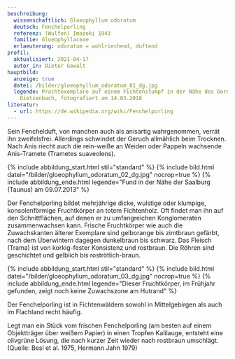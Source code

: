 ```yaml
---
beschreibung:
  wissenschaftlich: Gloeophyllum odoratum
  deutsch: Fenchelporling
  referenz: (Wulfen) Imazeki 1943
  familie: Gloeophyllaceae
  erlaeuterung: odoratum = wohlriechend, duftend
profil:
  aktualisiert: 2021-04-17
  autor_in: Dieter Gewalt
hauptbild:
  anzeige: true
  datei: /bilder/gloeophyllum_odoratum_01_dg.jpg
  legende: Prachtexemplare auf einem Fichtenstumpf in der Nähe des Dornsees bei
    Dietzenbach, fotografiert am 14.03.2018
literatur:
  - url: https://de.wikipedia.org/wiki/Fenchelporling
---
```

Sein Fenchelduft, von manchen auch als anisartig wahrgenommen, verrät ihn zweifelsfrei. Allerdings schwindet der Geruch allmählich beim Trocknen. Nach Anis riecht auch die rein-weiße an Weiden oder Pappeln wachsende Anis-Tramete (Trametes suaveolens).

{% include abbildung_start.html stil="standard" %}
{% include bild.html datei="/bilder/gloeophyllum_odoratum_02_dg.jpg" nocrop=true %}
{% include abbildung_ende.html legende="Fund in der Nähe der Saalburg (Taunus) am 09.07.2013" %}

Der Fenchelporling bildet mehrjährige dicke, wulstige oder klumpige, konsolenförmige Fruchtkörper an totem Fichtenholz. Oft findet man ihn auf den Schnittflächen, auf denen er zu umfangreichen Konglomeraten zusammenwachsen kann. Frische Fruchtkörper wie auch die Zuwachskanten älterer Exemplare sind gelborange bis zimtbraun gefärbt, nach dem Überwintern dagegen dunkelbraun bis schwarz. Das Fleisch (Trama) ist von korkig-fester Konsistenz und rostbraun. Die Röhren sind geschichtet und gelblich bis roströtlich-braun.

{% include abbildung_start.html stil="standard" %}
{% include bild.html datei="/bilder/gloeophyllum_odoratum_03_dg.jpg" nocrop=true %}
{% include abbildung_ende.html legende="Dieser Fruchtkörper, im Frühjahr gefunden, zeigt noch keine Zuwachszone am Hutrand" %}

Der Fenchelporling ist in Fichtenwäldern sowohl in Mittelgebirgen als auch im Flachland recht häufig.

Legt man ein Stück vom frischen Fenchelporling (am besten auf einem Objektträger über weißem Papier) in einen Tropfen Kalilauge, entsteht eine olivgrüne Lösung, die nach kurzer Zeit wieder nach rostbraun umschlägt. (Quelle: Besl et al. 1975, Hermann Jahn 1979)
